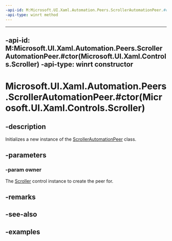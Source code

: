 ```yaml
---
-api-id: M:Microsoft.UI.Xaml.Automation.Peers.ScrollerAutomationPeer.#ctor(Microsoft.UI.Xaml.Controls.Primitives.Scroller)
-api-type: winrt method
---
```


---
-api-id: M:Microsoft.UI.Xaml.Automation.Peers.ScrollerAutomationPeer.#ctor(Microsoft.UI.Xaml.Controls.Scroller)
-api-type: winrt constructor
---

# Microsoft.UI.Xaml.Automation.Peers.ScrollerAutomationPeer.#ctor(Microsoft.UI.Xaml.Controls.Scroller)

<!--
public ScrollerAutomationPeer (Microsoft.UI.Xaml.Controls.Scroller owner);
-->

## -description

Initializes a new instance of the [ScrollerAutomationPeer](scrollerautomationpeer.md) class.

## -parameters

### -param owner

The [Scroller](../microsoft.ui.xaml.controls.primitives/scroller.md) control instance to create the peer for.

## -remarks

## -see-also

## -examples

